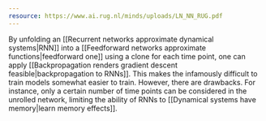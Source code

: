```yaml
---
resource: https://www.ai.rug.nl/minds/uploads/LN_NN_RUG.pdf
---
```


By unfolding an [[Recurrent networks approximate dynamical systems|RNN]] into a [[Feedforward networks approximate functions|feedforward one]] using a clone for each time point, one can apply [[Backpropagation renders gradient descent feasible|backpropagation to RNNs]]. This makes the infamously difficult to train models somewhat easier to train. However, there are drawbacks. For instance, only a certain number of time points can be considered in the unrolled network, limiting the ability of RNNs to [[Dynamical systems have memory|learn memory effects]].